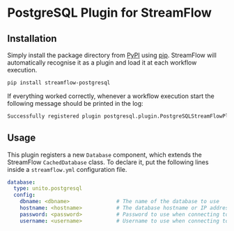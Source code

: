 # PostgreSQL Plugin for StreamFlow

## Installation

Simply install the package directory from [PyPI](https://pypi.org/project/streamflow-postgresql/) using [pip](https://pip.pypa.io/en/stable/). StreamFlow will automatically recognise it as a plugin and load it at each workflow execution.

```bash
pip install streamflow-postgresql
```

If everything worked correctly, whenever a workflow execution start the following message should be printed in the log:

```bash
Successfully registered plugin postgresql.plugin.PostgreSQLStreamFlowPlugin
```

## Usage

This plugin registers a new `Database` component, which extends the StreamFlow `CachedDatabase` class. To declare it, put the following lines inside a `streamflow.yml` configuration file.

```yaml
database:
  type: unito.postgresql
  config:
    dbname: <dbname>               # The name of the database to use
    hostname: <hostname>           # The database hostname or IP address
    password: <password>           # Password to use when connecting to the database
    username: <username>           # Username to use when connecting to the database
```
